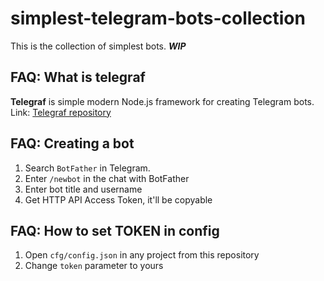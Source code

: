 # simplest-telegram-bots-collection
This is the collection of simplest bots. ***WIP***

## FAQ: What is telegraf
**Telegraf** is simple modern Node.js framework for creating Telegram bots.
Link: [Telegraf repository](https://github.com/telegraf/telegraf)

## FAQ: Creating a bot
1. Search `BotFather` in Telegram.
2. Enter `/newbot` in the chat with BotFather
3. Enter bot title and username
4. Get HTTP API Access Token, it'll be copyable

## FAQ: How to set TOKEN in config
1. Open `cfg/config.json` in any project from this repository
2. Change `token` parameter to yours
